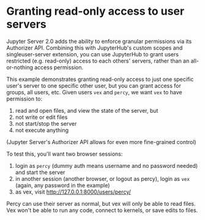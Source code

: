 # Granting read-only access to user servers

Jupyter Server 2.0 adds the ability to enforce granular permissions via its Authorizer API.
Combining this with JupyterHub's custom scopes and singleuser-server extension, you can use JupyterHub to grant users restricted (e.g. read-only) access to each others' servers,
rather than an all-or-nothing access permission.

This example demonstrates granting read-only access to just one specific user's server to one specific other user,
but you can grant access for groups, all users, etc.
Given users `vex` and `percy`, we want `vex` to have permission to:

1. read and open files, and view the state of the server, but
2. not write or edit files
3. not start/stop the server
4. not execute anything

(Jupyter Server's Authorizer API allows for even more fine-grained control)

To test this, you'll want two browser sessions:

1. login as `percy` (dummy auth means username and no password needed) and start the server
2. in another session (another browser, or logout as percy), login as `vex` (again, any password in the example)
3. as vex, visit http://127.0.0.1:8000/users/percy/

Percy can use their server as normal, but vex will only be able to read files.
Vex won't be able to run any code, connect to kernels, or save edits to files.
